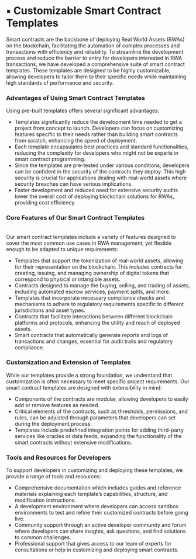 # ▪️ Customizable Smart Contract Templates

Smart contracts are the backbone of deploying Real World Assets (RWAs) on the blockchain, facilitating the automation of complex processes and transactions with efficiency and reliability. To streamline the development process and reduce the barrier to entry for developers interested in RWA transactions, we have developed a comprehensive suite of smart contract templates. These templates are designed to be highly customizable, allowing developers to tailor them to their specific needs while maintaining high standards of performance and security.

### Advantages of Using Smart Contract Templates

Using pre-built templates offers several significant advantages:

* Templates significantly reduce the development time needed to get a project from concept to launch. Developers can focus on customizing features specific to their needs rather than building smart contracts from scratch, enhancing the speed of deployment.
* Each template encapsulates best practices and standard functionalities, reducing the complexity for developers who might not be experts in smart contract programming.
* Since the templates are pre-tested under various conditions, developers can be confident in the security of the contracts they deploy. This high security is crucial for applications dealing with real-world assets where security breaches can have serious implications.
* Faster development and reduced need for extensive security audits lower the overall cost of deploying blockchain solutions for RWAs, providing cost efficiency.

### Core Features of Our Smart Contract Templates

\
Our smart contract templates include a variety of features designed to cover the most common use cases in RWA management, yet flexible enough to be adapted to unique requirements:

* Templates that support the tokenization of real-world assets, allowing for their representation on the blockchain. This includes contracts for creating, issuing, and managing ownership of digital tokens that correspond to physical or intangible assets.
* Contracts designed to manage the buying, selling, and trading of assets, including automated escrow services, payment splits, and more.
* Templates that incorporate necessary compliance checks and mechanisms to adhere to regulatory requirements specific to different jurisdictions and asset types.
* Contracts that facilitate interactions between different blockchain platforms and protocols, enhancing the utility and reach of deployed assets.
* Smart contracts that automatically generate reports and logs of transactions and changes, essential for audit trails and regulatory compliance.

### Customization and Extension of Templates

While our templates provide a strong foundation, we understand that customization is often necessary to meet specific project requirements. Our smart contract templates are designed with extensibility in mind:

* Components of the contracts are modular, allowing developers to easily add or remove features as needed.
* Critical elements of the contracts, such as thresholds, permissions, and rules, can be adjusted through parameters that developers can set during the deployment process.
* Templates include predefined integration points for adding third-party services like oracles or data feeds, expanding the functionality of the smart contracts without extensive modifications.

### Tools and Resources for Developers

To support developers in customizing and deploying these templates, we provide a range of tools and resources:

* Comprehensive documentation which includes guides and reference materials explaining each template’s capabilities, structure, and modification instructions.
* A development environment where developers can access sandbox environments to test and refine their customized contracts before going live.
* Community support through an active developer community and forum where developers can share insights, ask questions, and find solutions to common challenges.
* Professional support that gives access to our team of experts for consultations or help in customizing and deploying smart contracts.
